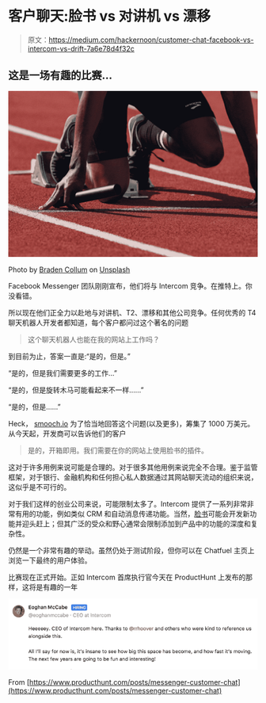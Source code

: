 # 客户聊天:脸书 vs 对讲机 vs 漂移

> 原文：<https://medium.com/hackernoon/customer-chat-facebook-vs-intercom-vs-drift-7a6e78d4f32c>

## 这是一场有趣的比赛…

![](img/4f2dfdb33329377fe1c01c4c7de3f7b5.png)

Photo by [Braden Collum](https://unsplash.com/photos/9HI8UJMSdZA?utm_source=unsplash&utm_medium=referral&utm_content=creditCopyText) on [Unsplash](https://unsplash.com/?utm_source=unsplash&utm_medium=referral&utm_content=creditCopyText)

Facebook Messenger 团队刚刚宣布，他们将与 Intercom 竞争。在推特上。你没看错。

所以现在他们正全力以赴地与对讲机、T2、漂移和其他公司竞争。任何优秀的 T4 聊天机器人开发者都知道，每个客户都问过这个著名的问题

> 这个聊天机器人也能在我的网站上工作吗？

到目前为止，答案一直是:“是的，但是。”

“是的，但是我们需要更多的工作…”

“是的，但是旋转木马可能看起来不一样……”

“是的，但是……”

Heck， [smooch.io](https://smooch.io/) 为了恰当地回答这个问题(以及更多)，筹集了 1000 万美元。从今天起，开发商可以告诉他们的客户

> 是的，开箱即用。我们需要在你的网站上使用脸书的插件。

这对于许多用例来说可能是合理的。对于很多其他用例来说完全不合理。鉴于监管框架，对于银行、金融机构和任何担心私人数据通过其网站聊天流动的组织来说，这似乎是不可行的。

对于我们这样的创业公司来说，可能限制太多了。Intercom 提供了一系列非常非常有用的功能，例如类似 CRM 和自动消息传递功能。当然，[脸书](https://hackernoon.com/tagged/facebook)可能会开发新功能并迎头赶上；但其广泛的受众和野心通常会限制添加到产品中的功能的深度和复杂性。

仍然是一个非常有趣的举动。虽然仍处于测试阶段，但你可以在 Chatfuel 主页上浏览一下最终的用户体验。

比赛现在正式开始。正如 Intercom 首席执行官今天在 ProductHunt 上发布的那样，这将是有趣的一年

![](img/47efecfdf046296da7f50360f37cd71f.png)

From [https://www.producthunt.com/posts/messenger-customer-chat](https://www.producthunt.com/posts/messenger-customer-chat)